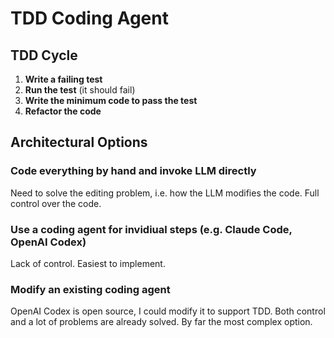 # TDD Coding Agent

## TDD Cycle

1. **Write a failing test**
2. **Run the test** (it should fail)
3. **Write the minimum code to pass the test**
4. **Refactor the code**

## Architectural Options

### Code everything by hand and invoke LLM directly
Need to solve the editing problem, i.e. how the LLM modifies the code.
Full control over the code.

### Use a coding agent for invidiual steps (e.g. Claude Code, OpenAI Codex)
Lack of control.
Easiest to implement.

### Modify an existing coding agent
OpenAI Codex is open source, I could modify it to support TDD.
Both control and a lot of problems are already solved.
By far the most complex option.

